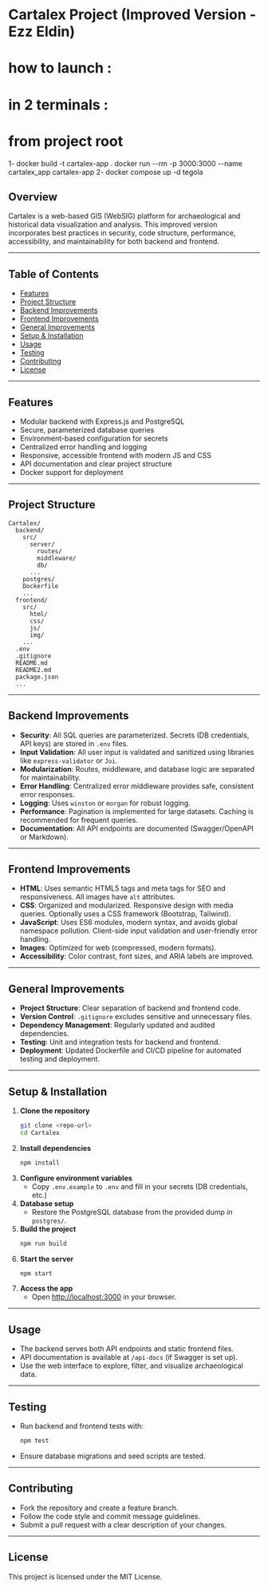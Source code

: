 # Cartalex Project (Improved Version - Ezz Eldin)

# how to launch : 
# in 2 terminals : 
# from project root
1- docker build -t cartalex-app .
docker run --rm -p 3000:3000 --name cartalex_app cartalex-app
2- docker compose up -d tegola


## Overview

Cartalex is a web-based GIS (WebSIG) platform for archaeological and historical data visualization and analysis. This improved version incorporates best practices in security, code structure, performance, accessibility, and maintainability for both backend and frontend.

---

## Table of Contents
- [Features](#features)
- [Project Structure](#project-structure)
- [Backend Improvements](#backend-improvements)
- [Frontend Improvements](#frontend-improvements)
- [General Improvements](#general-improvements)
- [Setup & Installation](#setup--installation)
- [Usage](#usage)
- [Testing](#testing)
- [Contributing](#contributing)
- [License](#license)

---

## Features
- Modular backend with Express.js and PostgreSQL
- Secure, parameterized database queries
- Environment-based configuration for secrets
- Centralized error handling and logging
- Responsive, accessible frontend with modern JS and CSS
- API documentation and clear project structure
- Docker support for deployment

---

## Project Structure

```
Cartalex/
  backend/
    src/
      server/
        routes/
        middleware/
        db/
      ...
    postgres/
    Dockerfile
    ...
  frontend/
    src/
      html/
      css/
      js/
      img/
    ...
  .env
  .gitignore
  README.md
  README2.md
  package.json
  ...
```

---

## Backend Improvements
- **Security**: All SQL queries are parameterized. Secrets (DB credentials, API keys) are stored in `.env` files.
- **Input Validation**: All user input is validated and sanitized using libraries like `express-validator` or `Joi`.
- **Modularization**: Routes, middleware, and database logic are separated for maintainability.
- **Error Handling**: Centralized error middleware provides safe, consistent error responses.
- **Logging**: Uses `winston` or `morgan` for robust logging.
- **Performance**: Pagination is implemented for large datasets. Caching is recommended for frequent queries.
- **Documentation**: All API endpoints are documented (Swagger/OpenAPI or Markdown).

---

## Frontend Improvements
- **HTML**: Uses semantic HTML5 tags and meta tags for SEO and responsiveness. All images have `alt` attributes.
- **CSS**: Organized and modularized. Responsive design with media queries. Optionally uses a CSS framework (Bootstrap, Tailwind).
- **JavaScript**: Uses ES6 modules, modern syntax, and avoids global namespace pollution. Client-side input validation and user-friendly error handling.
- **Images**: Optimized for web (compressed, modern formats).
- **Accessibility**: Color contrast, font sizes, and ARIA labels are improved.

---

## General Improvements
- **Project Structure**: Clear separation of backend and frontend code.
- **Version Control**: `.gitignore` excludes sensitive and unnecessary files.
- **Dependency Management**: Regularly updated and audited dependencies.
- **Testing**: Unit and integration tests for backend and frontend.
- **Deployment**: Updated Dockerfile and CI/CD pipeline for automated testing and deployment.

---

## Setup & Installation

1. **Clone the repository**
   ```bash
   git clone <repo-url>
   cd Cartalex
   ```
2. **Install dependencies**
   ```bash
   npm install
   ```
3. **Configure environment variables**
   - Copy `.env.example` to `.env` and fill in your secrets (DB credentials, etc.)
4. **Database setup**
   - Restore the PostgreSQL database from the provided dump in `postgres/`.
5. **Build the project**
   ```bash
   npm run build
   ```
6. **Start the server**
   ```bash
   npm start
   ```
7. **Access the app**
   - Open [http://localhost:3000](http://localhost:3000) in your browser.

---

## Usage
- The backend serves both API endpoints and static frontend files.
- API documentation is available at `/api-docs` (if Swagger is set up).
- Use the web interface to explore, filter, and visualize archaeological data.

---

## Testing
- Run backend and frontend tests with:
  ```bash
  npm test
  ```
- Ensure database migrations and seed scripts are tested.

---

## Contributing
- Fork the repository and create a feature branch.
- Follow the code style and commit message guidelines.
- Submit a pull request with a clear description of your changes.

---

## License
This project is licensed under the MIT License. 